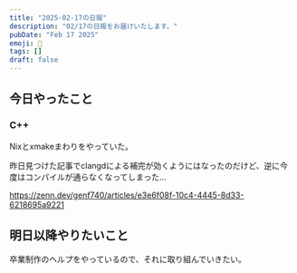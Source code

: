 ```yaml
---
title: "2025-02-17の日報"
description: "02/17の日報をお届けいたします。"
pubDate: "Feb 17 2025"
emoji: 🦊
tags: []
draft: false
---
```


## 今日やったこと

### C++

Nixとxmakeまわりをやっていた。

昨日見つけた記事でclangdによる補完が効くようにはなったのだけど、逆に今度はコンパイルが通らなくなってしまった...

https://zenn.dev/genf740/articles/e3e6f08f-10c4-4445-8d33-6218695a9221

## 明日以降やりたいこと

卒業制作のヘルプをやっているので、それに取り組んでいきたい。
